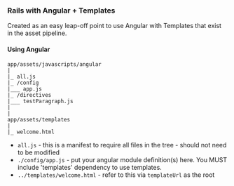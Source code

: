 ### Rails with Angular + Templates

Created as an easy leap-off point to use Angular with Templates that exist in the asset pipeline.

#### Using Angular

```
app/assets/javascripts/angular
|
|_ all.js
|_ /config
|___ app.js
|_ /directives
|___ testParagraph.js
|
|
app/assets/templates
|
|_ welcome.html
```

* `all.js` - this is a manifest to require all files in the tree - should not need to be modified
* `./config/app.js` - put your angular module definition(s) here. You MUST include 'templates' dependency to use templates.
* `../templates/welcome.html` - refer to this via `templateUrl` as the root
